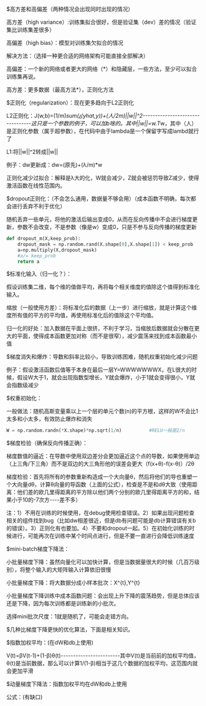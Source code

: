 $高方差和高偏差（两种情况会出现同时出现的情况）

高方差（high variance）:训练集拟合很好，但是验证集（dev）差的情况（验证集比训练集差很多）

高偏差（high bias）：模型对训练集欠拟合的情况

解决方法：（选择一种更合适的网络架构可能直接全部解决）

高偏差：一个新的网络或者更大的网络（*）和隐藏层，一些方法，至少可以拟合训练集再说。

高方差：更多数据（最高方法*），正则化方法

$正则化（regularization）：现在更多趋向于L2正则化

L2正则化：J(w,b)=(1/m)*sum(ɻ(yhat,y))+(人/2m)||w||^2---------------------------------这只是一个参数的例子，可以加b啥的。其中||w||=w.T*w，其中（人）是正则化参数（属于超参数），在代码中由于lambda是一个保留字写成lambd就行了

L1:将||w||^2转成||w||

例子：dw更新成：dw=(原先)+(λ/m)*w

正则化减少过拟合：解释是λ大的化，W就会减少，Z就会被惩罚导致Z减少，使得激活函数在线性范围内。

$dropout正则化：（不会怎么通用，数据量不够会用）（成本函数不明确，每次都会进行丢弃不利于优化）

随机丢弃一些单元，将他的激活后输出变成0，从而在反向传播中不会进行梯度更新，参数不会改变，不是参数（像是w）变成0，只是不参与反向传播的梯度更新

```python
def dropout_m(X,keep_prob):
    dropout_mask = np.random.rand(X.shape[0],X.shape[1]) < keep_prob        #生成随机向量，当小于保留概率的时候就是0，也可以直接使用*X.shape，其中*是解包操作符
    a=np.multiply(X,dropout_mask)                                           #将单元进行丢弃
    #a/= keep_prob                                                           #缩放回原来的大小，本质这个a其实就是输入X的dropout版本，这个代码不需要缩放，因为随机数组是真假形式
    return a
```

$标准化输入（归一化？）：

假设训练集二维，每个维的值做平均，再将每个相关维度的值除这个值得到标准化输入。

缩放（一般使用方差）：将标准化后的数据（上一步）进行缩放，就是计算这个维度所有值的平方的平均值，再使用标准化后的值除这个平均值。

归一化的好处：加入数据在平面上很挤，不利于学习，当缩放后数据就会分散在更大的平面，使得成本函数更加对称（而不是很窄），减少震荡来找到成本函数最小值

$梯度消失和爆炸：导数和斜率比较小，导致训练困难，随机权重初始化减少问题

例子：假设激活函数后值等于本身在最后一层Y=WWWWWWWX，在L很大的时候，假设W大于1，就会出现指数型增长，Y就会爆炸，小于1就会变得很小，Y就会指数级减少

$权重初始化：

一般做法：随机高斯变量乘以上一个层的单元个数(n)的平方根，这样的W不会比1太多和小太多，有效防止爆炸和消失

```python
W = np.random.randn(*X.shape)*np.sqrt(1/n)          #RELU一般是2/n
```

$梯度检验（确保反向传播正确）：

梯度数值的逼近：在导数中使用双边差分会更加逼近这个点的导数，如果使用单边（上三角/下三角）而不是双边的大三角形他的误差会更大（f(x+θ)-f(x-θ)）/2θ

梯度检验：首先将所有的参数重新构造成一个大向量θ，然后将他们的导也重塑一个大向量dθ，计算θ向量的导函数（上面的公式），检查是不是和dθ大致（使用距离：他们差的欧几里得距离的平方除以他们两个分别的欧几里得距离平方的和，结果小于10的-7次方----差不多）

注：1）不用在训练的时候使用，在debug使用检查错误。2）如果出现问题检查相关的组件找到bug（比如dw相差很近，但是db有问题可能是db计算错误有关b的错误）。3）正则化有也要加。4）不要和dropout一起。5）在初始化训练的时候进行，可能再次在训练中某个时间点进行，但是不要一直进行会降低训练速度

$mini-batch梯度下降法：

小批量梯度下降：虽然向量化可以加快计算，但是当数据量很大的时候（几百万级别），将整个输入的大矩阵输入计算依旧很慢

小批量梯度下降：将大数据分成小样本批次：X^{t},Y^{t}

小批量梯度下降训练中成本函数问题：会出现上升下降的震荡趋势，但是总体应该还是下降，因为每次训练都是训练新的小批次。

选择mini批次尺度：1就是随机了，可能会走错方向。

$几种比梯度下降更快的优化算法，下面是相关知识。

$指数加权平均：(在dW和db上使用)

V(t)=βV(t-1)+(1-β)θ(t)------------------------其中V(t)是当前前的加权平均值，θ(t)是当前数据，那么可以计算1/(1-β)相当于这几个数据的加权平均，这范围内就会更加平滑

$动量梯度下降法：指数加权平均在dW和db上使用

公式：(有缺口)




